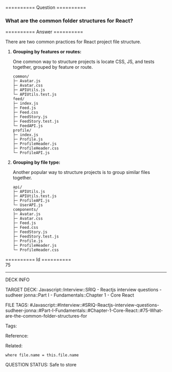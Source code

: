 ========== Question ==========  

### What are the common folder structures for React?  

========== Answer ==========  

There are two common practices for React project file structure.

1.  **Grouping by features or routes:**

    One common way to structure projects is locate CSS, JS, and tests together,
    grouped by feature or route.

    ```
    common/
    ├─ Avatar.js
    ├─ Avatar.css
    ├─ APIUtils.js
    └─ APIUtils.test.js
    feed/
    ├─ index.js
    ├─ Feed.js
    ├─ Feed.css
    ├─ FeedStory.js
    ├─ FeedStory.test.js
    └─ FeedAPI.js
    profile/
    ├─ index.js
    ├─ Profile.js
    ├─ ProfileHeader.js
    ├─ ProfileHeader.css
    └─ ProfileAPI.js
    ```

2.  **Grouping by file type:**

    Another popular way to structure projects is to group similar files
    together.

    ```
    api/
    ├─ APIUtils.js
    ├─ APIUtils.test.js
    ├─ ProfileAPI.js
    └─ UserAPI.js
    components/
    ├─ Avatar.js
    ├─ Avatar.css
    ├─ Feed.js
    ├─ Feed.css
    ├─ FeedStory.js
    ├─ FeedStory.test.js
    ├─ Profile.js
    ├─ ProfileHeader.js
    └─ ProfileHeader.css
    ```

========== Id ==========  
75

---

DECK INFO

TARGET DECK: Javascript::Interview::SRIQ - Reactjs interview questions - sudheer jonna::Part I - Fundamentals::Chapter 1 - Core React

FILE TAGS: #Javascript::#Interview::#SRIQ-Reactjs-interview-questions-sudheer-jonna::#Part-I-Fundamentals::#Chapter-1-Core-React::#75-What-are-the-common-folder-structures-for

Tags:

Reference:

Related:

```dataview
where file.name = this.file.name
```
QUESTION STATUS: Safe to store

